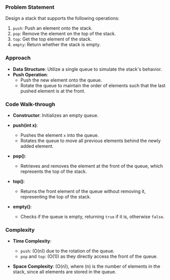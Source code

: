 ### Problem Statement
Design a stack that supports the following operations:
1. `push`: Push an element onto the stack.
2. `pop`: Remove the element on the top of the stack.
3. `top`: Get the top element of the stack.
4. `empty`: Return whether the stack is empty.

### Approach
- **Data Structure**: Utilize a single queue to simulate the stack's behavior.
- **Push Operation**: 
  - Push the new element onto the queue.
  - Rotate the queue to maintain the order of elements such that the last pushed element is at the front.

### Code Walk-through
- **Constructor**: Initializes an empty queue.
- **push(int x)**:
  - Pushes the element `x` into the queue.
  - Rotates the queue to move all previous elements behind the newly added element.
  
- **pop()**:
  - Retrieves and removes the element at the front of the queue, which represents the top of the stack.
  
- **top()**:
  - Returns the front element of the queue without removing it, representing the top of the stack.
  
- **empty()**:
  - Checks if the queue is empty, returning `true` if it is, otherwise `false`.

### Complexity
- **Time Complexity**:
  - `push`: \(O(n)\) due to the rotation of the queue.
  - `pop` and `top`: \(O(1)\) as they directly access the front of the queue.
  
- **Space Complexity**: \(O(n)\), where \(n\) is the number of elements in the stack, since all elements are stored in the queue.

